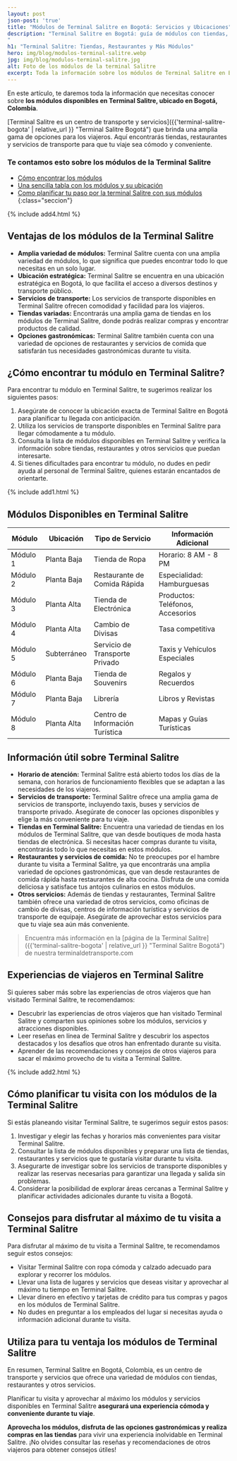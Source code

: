 ```yaml
---
layout: post
json-post: 'true'
title: "Módulos de Terminal Salitre en Bogotá: Servicios y Ubicaciones"
description: "Terminal Salitre en Bogotá: guía de módulos con tiendas, restaurantes y servicios. Todo lo que necesitas saber para una visita perfecta.
"
h1: "Terminal Salitre: Tiendas, Restaurantes y Más Módulos"
hero: img/blog/modulos-terminal-salitre.webp
jpg: img/blog/modulos-terminal-salitre.jpg
alt: Foto de los módulos de la terminal Salitre
excerpt: Toda la información sobre los módulos de Terminal Salitre en Bogotá. Ubicaciones, horarios y servicios. Prepara tu visita con nuestra guía detallada.
---
```

En este artículo, te daremos toda la información que necesitas conocer sobre **los módulos disponibles en Terminal Salitre, ubicado en Bogotá, Colombia**.

[Terminal Salitre es un centro de transporte y servicios]({{'terminal-salitre-bogota' | relative_url }} "Terminal Salitre Bogotá") que brinda una amplia gama de opciones para los viajeros. Aquí encontrarás tiendas, restaurantes y servicios de transporte para que tu viaje sea cómodo y conveniente.

### Te contamos esto sobre los módulos de la Terminal Salitre

- [Cómo encontrar los módulos](#cómo-encontrar-tu-módulo-en-terminal-salitre)
- [Una sencilla tabla con los módulos y su ubicación](#módulos-disponibles-en-terminal-salitre)
- [Como planificar tu paso por la terminal Salitre con sus módulos](#cómo-planificar-tu-visita-con-los-módulos-de-la-terminal-salitre)
{:class="seccion"}

{% include add4.html %}

## Ventajas de los módulos de la Terminal Salitre

- **Amplia variedad de módulos:** Terminal Salitre cuenta con una amplia variedad de módulos, lo que significa que puedes encontrar todo lo que necesitas en un solo lugar.
- **Ubicación estratégica:** Terminal Salitre se encuentra en una ubicación estratégica en Bogotá, lo que facilita el acceso a diversos destinos y transporte público.
- **Servicios de transporte:** Los servicios de transporte disponibles en Terminal Salitre ofrecen comodidad y facilidad para los viajeros.
- **Tiendas variadas:** Encontrarás una amplia gama de tiendas en los módulos de Terminal Salitre, donde podrás realizar compras y encontrar productos de calidad.
- **Opciones gastronómicas:** Terminal Salitre también cuenta con una variedad de opciones de restaurantes y servicios de comida que satisfarán tus necesidades gastronómicas durante tu visita.

## ¿Cómo encontrar tu módulo en Terminal Salitre?

Para encontrar tu módulo en Terminal Salitre, te sugerimos realizar los siguientes pasos:

1. Asegúrate de conocer la ubicación exacta de Terminal Salitre en Bogotá para planificar tu llegada con anticipación.
2. Utiliza los servicios de transporte disponibles en Terminal Salitre para llegar cómodamente a tu módulo.
3. Consulta la lista de módulos disponibles en Terminal Salitre y verifica la información sobre tiendas, restaurantes y otros servicios que puedan interesarte.
4. Si tienes dificultades para encontrar tu módulo, no dudes en pedir ayuda al personal de Terminal Salitre, quienes estarán encantados de orientarte.

{% include add1.html %}

## Módulos Disponibles en Terminal Salitre

| Módulo      | Ubicación      | Tipo de Servicio                          | Información Adicional                |
|-------------|----------------|-------------------------------------------|--------------------------------------|
| Módulo 1    | Planta Baja    | Tienda de Ropa                            | Horario: 8 AM - 8 PM                 |
| Módulo 2    | Planta Baja    | Restaurante de Comida Rápida              | Especialidad: Hamburguesas           |
| Módulo 3    | Planta Alta    | Tienda de Electrónica                     | Productos: Teléfonos, Accesorios     |
| Módulo 4    | Planta Alta    | Cambio de Divisas                         | Tasa competitiva                     |
| Módulo 5    | Subterráneo    | Servicio de Transporte Privado            | Taxis y Vehículos Especiales         |
| Módulo 6    | Planta Baja    | Tienda de Souvenirs                       | Regalos y Recuerdos                  |
| Módulo 7    | Planta Baja    | Librería                                  | Libros y Revistas                    |
| Módulo 8    | Planta Alta    | Centro de Información Turística           | Mapas y Guías Turísticas             |

## Información útil sobre Terminal Salitre

- **Horario de atención:** Terminal Salitre está abierto todos los días de la semana, con horarios de funcionamiento flexibles que se adaptan a las necesidades de los viajeros.
- **Servicios de transporte:** Terminal Salitre ofrece una amplia gama de servicios de transporte, incluyendo taxis, buses y servicios de transporte privado. Asegúrate de conocer las opciones disponibles y elige la más conveniente para tu viaje.
- **Tiendas en Terminal Salitre:** Encuentra una variedad de tiendas en los módulos de Terminal Salitre, que van desde boutiques de moda hasta tiendas de electrónica. Si necesitas hacer compras durante tu visita, encontrarás todo lo que necesitas en estos módulos.
- **Restaurantes y servicios de comida:** No te preocupes por el hambre durante tu visita a Terminal Salitre, ya que encontrarás una amplia variedad de opciones gastronómicas, que van desde restaurantes de comida rápida hasta restaurantes de alta cocina. Disfruta de una comida deliciosa y satisface tus antojos culinarios en estos módulos.
- **Otros servicios:** Además de tiendas y restaurantes, Terminal Salitre también ofrece una variedad de otros servicios, como oficinas de cambio de divisas, centros de información turística y servicios de transporte de equipaje. Asegúrate de aprovechar estos servicios para que tu viaje sea aún más conveniente.

>Encuentra más información en la [página de la Terminal Salitre]({{'terminal-salitre-bogota' | relative_url }} "Terminal Salitre Bogotá") de nuestra terminaldetransporte.com

## Experiencias de viajeros en Terminal Salitre

Si quieres saber más sobre las experiencias de otros viajeros que han visitado Terminal Salitre, te recomendamos:

- Descubrir las experiencias de otros viajeros que han visitado Terminal Salitre y comparten sus opiniones sobre los módulos, servicios y atracciones disponibles.
- Leer reseñas en línea de Terminal Salitre y descubrir los aspectos destacados y los desafíos que otros han enfrentado durante su visita.
- Aprender de las recomendaciones y consejos de otros viajeros para sacar el máximo provecho de tu visita a Terminal Salitre.

{% include add2.html %}

## Cómo planificar tu visita con los módulos de la Terminal Salitre

Si estás planeando visitar Terminal Salitre, te sugerimos seguir estos pasos:

1. Investigar y elegir las fechas y horarios más convenientes para visitar Terminal Salitre.
2. Consultar la lista de módulos disponibles y preparar una lista de tiendas, restaurantes y servicios que te gustaría visitar durante tu visita.
3. Asegurarte de investigar sobre los servicios de transporte disponibles y realizar las reservas necesarias para garantizar una llegada y salida sin problemas.
4. Considerar la posibilidad de explorar áreas cercanas a Terminal Salitre y planificar actividades adicionales durante tu visita a Bogotá.

## Consejos para disfrutar al máximo de tu visita a Terminal Salitre

Para disfrutar al máximo de tu visita a Terminal Salitre, te recomendamos seguir estos consejos:

- Visitar Terminal Salitre con ropa cómoda y calzado adecuado para explorar y recorrer los módulos.
- Llevar una lista de lugares y servicios que deseas visitar y aprovechar al máximo tu tiempo en Terminal Salitre.
- Llevar dinero en efectivo y tarjetas de crédito para tus compras y pagos en los módulos de Terminal Salitre.
- No dudes en preguntar a los empleados del lugar si necesitas ayuda o información adicional durante tu visita.

## Utiliza para tu ventaja los módulos de Terminal Salitre

En resumen, Terminal Salitre en Bogotá, Colombia, es un centro de transporte y servicios que ofrece una variedad de módulos con tiendas, restaurantes y otros servicios.

Planificar tu visita y aprovechar al máximo los módulos y servicios disponibles en Terminal Salitre **asegurará una experiencia cómoda y conveniente durante tu viaje**.

**Aprovecha los módulos, disfruta de las opciones gastronómicas y realiza compras en las tiendas** para vivir una experiencia inolvidable en Terminal Salitre. ¡No olvides consultar las reseñas y recomendaciones de otros viajeros para obtener consejos útiles!
